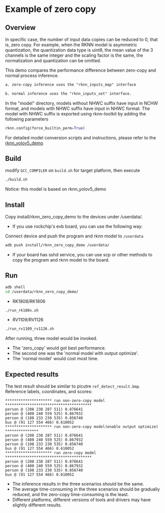 # Example of zero copy

## Overview
In specific case, the number of input data copies can be reduced to 0, that is, zero copy. For example, when the RKNN model is asymmetric quantization, the quantization data type is uint8, the mean value of the 3 channels is the same integer and the scaling factor is the same, the normalization and quantization can be omitted. 

This demo compares the performance difference between zero-copy and normal process inference.

```txt
a. zero-copy inference uses the "rknn_inputs_map" interface

b. normal inference uses the "rknn_inputs_set" interface.
```

In the "model" directory, models without NHWC suffix have input in NCHW format, and models with NHWC suffix have input in NHWC format. The model with NHWC suffix is ​​exported using rknn-toolkit by adding the following parameters

```python
rknn.config(force_builtin_perm=True)
```

For detailed model conversion scripts and instructions, please refer to the [rknn_yolov5_demo](../rknn_yolov5_demo/README.md)


## Build

modify `GCC_COMPILER` on `build.sh` for target platform, then execute

```sh
./build.sh
```

Notice: this model is based on rknn_yolov5_demo



## Install

Copy install/rknn_zero_copy_demo to the devices under /userdata/.

- If you use rockchip's evb board, you can use the following way:

Connect device and push the program and rknn model to `/userdata`

```sh
adb push install/rknn_zero_copy_demo /userdata/
```

- If your board has sshd service, you can use scp or other methods to copy the program and rknn model to the board.

  

## Run

```sh
adb shell
cd /userdata/rknn_zero_copy_demo/
```

- RK1808/RK1806

```sh
./run_rk180x.sh
```

- RV1109/RV1126

```sh
./run_rv1109_rv1126.sh
```

After running, three model would be invoked. 

- The 'zero_copy' would got best performance. 
- The second one was the 'normal model with output optimize'. 
- The 'normal model' would cost most time.


## Expected results

The test result should be similar to picutre `ref_detect_result.bmp`.  
Reference labels, coordinates, and scores:
```
********************* run non-zero-copy model ***************************************
person @ (208 238 287 511) 0.876641
person @ (480 240 559 525) 0.867932
person @ (108 233 230 535) 0.856740
bus @ (91 127 554 466) 0.610052
********************* run non-zero-copy model(enable output optimize) ***************
person @ (208 238 287 511) 0.876641
person @ (480 240 559 525) 0.867932
person @ (108 233 230 535) 0.856740
bus @ (91 127 554 466) 0.610052
********************* run zero-copy model     ***************************************
person @ (208 238 287 511) 0.876641
person @ (480 240 559 525) 0.867932
person @ (108 233 230 535) 0.856740
bus @ (91 127 554 466) 0.610052
```

- The inference results in the three scenarios should be the same.
- The average time-consuming in the three scenarios should be gradually reduced, and the zero-copy time-consuming is the least.
- Different platforms, different versions of tools and drivers may have slightly different results.
